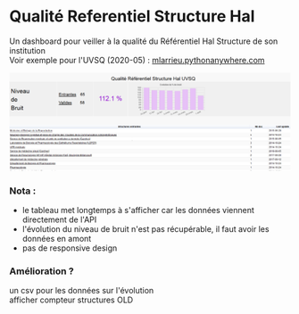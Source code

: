 # Qualité Referentiel Structure Hal
Un dashboard pour veiller à la qualité du Référentiel Hal Structure de son institution <br />
Voir exemple pour l'UVSQ (2020-05) : [mlarrieu.pythonanywhere.com](http://mlarrieu.pythonanywhere.com/)<br />

![snap](static/snapshot.png)


### Nota : 
- le tableau met longtemps à s'afficher car les données viennent directement de l'API 
- l'évolution du niveau de bruit n'est pas récupérable, il faut avoir les données en amont
- pas de responsive design

### Amélioration ? 
un csv pour les données sur l'évolution <br>
afficher compteur structures OLD

